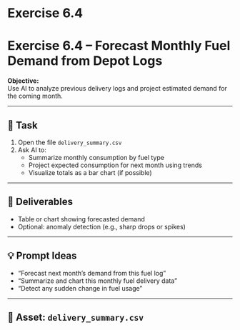 # Exercise 6.4

# Exercise 6.4 – Forecast Monthly Fuel Demand from Depot Logs

**Objective:**  
Use AI to analyze previous delivery logs and project estimated demand for the coming month.

---

## 📝 Task

1. Open the file `delivery_summary.csv`
2. Ask AI to:
   - Summarize monthly consumption by fuel type
   - Project expected consumption for next month using trends
   - Visualize totals as a bar chart (if possible)

---

## 🎯 Deliverables

- Table or chart showing forecasted demand
- Optional: anomaly detection (e.g., sharp drops or spikes)

---

## 💡 Prompt Ideas

- “Forecast next month’s demand from this fuel log”
- “Summarize and chart this monthly fuel delivery data”
- “Detect any sudden change in fuel usage”

---

## 📁 Asset: `delivery_summary.csv`

